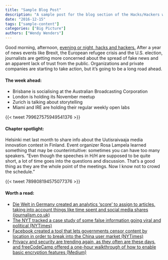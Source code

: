 ```yaml
---
title: "Sample Blog Post"
description: "A sample post for the blog section of the Hacks/Hackers website"
date: "2016-12-15"
tags: ["sample-content"]
categories: ["Big Picture"]
authors: ["Wendy Wenders"]
---
```


Good morning, afternoon, [evening or night, hacks and hackers.](#) After a year of news events like Brexit, the European refugee crisis and the U.S. election, journalists are getting more concerned about the spread of fake news and an apparent lack of trust from the public. Organizations and private companies are starting to take action, but it’s going to be a long road ahead.

#### The week ahead:

* Brisbane is socialising at the Australian Broadcasting Corporation
* London is holding its November meetup
* Zurich is talking about storytelling
* Miami and IRE are holding their regular weekly open labs

{{< tweet 799627575949541376 >}}

#### Chapter spotlight:

Helsinki met last month to share info about the Uutisraivaaja media innovation contest in Finland. Event organizer Rosa Lampela learned something that may be counterintuitive: sometimes you can have too many speakers.
“Even though the speeches in H/H are supposed to be quite short, a lot of time goes into the questions and discussion. That’s a good thing as they are the whole point of the meetings. Now I know not to crowd the schedule.”

{{< tweet 789808194575077376 >}}

#### Worth a read:

* [Die Welt in Germany created an analytics ‘score’ to assign to articles, taking into account things like time spent and social media shares (journalism.co.uk)](#)
* [The NYT tracked a case study of some false information going viral and political (NYTimes)](#)
* [Facebook created a tool that lets governments censor content by location in order to break into the China user market (NYTimes)](#)
* [Privacy and security are trending again, as they often are these days, and freeCodeCamp offered a one-hour walkthrough of how to enable basic encryption features (Medium)](#)
